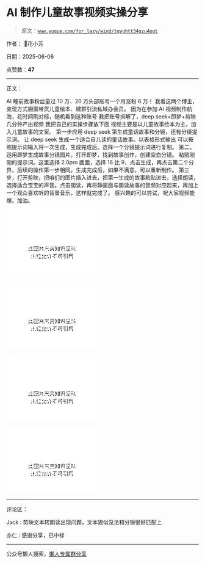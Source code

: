 # AI 制作儿童故事视频实操分享

> 原文：[`www.yuque.com/for_lazy/wind/tgyghtt34gzu4pqt`](https://www.yuque.com/for_lazy/wind/tgyghtt34gzu4pqt)

作者： 🌸花小芳

日期：2025-06-06

点赞数：**47**

* * *

正文：

AI 睡前故事粉丝量过 10 万、20 万头部账号一个月涨粉 6 万！ 我看这两个博主，变现方式橱窗带货儿童绘本、建群引流私域办会员。
因为在参加 AI 视频制作航海，花时间刷对标，随机看到这种账号 我把账号拆解了，deep seek+即梦+剪映几分钟产出视频 我把自己的实操步骤放下面
视频主要是以儿童故事绘本为主，加入儿童故事的文案。 第一步应用 deep seek 第生成童话故事和分镜，还有分镜提示词。 让 deep
seek 生成一个适合自儿读的童话故事。以表格形式输出 可以按照提示词输入将一次生成，生成完成后。选择一个分镜提示词进行复制。
第二，运用即梦生成故事分镜图片，打开即梦，找到故事创作，创建空白分镜。
粘贴刚刚的提示词。这里选择 2.0pro 画面，选择 16 比 9，点击生成，再点击第二个分界，后续的操作第一步相同。生成完成后，如果不满意，可以重新制作。
第三步，打开剪映，把咱们的图片插入进去，把第一生成的故事粘贴进去，选择朗读，选择适合宝宝的声音。点击朗读，再将静画面与朗读故事的音频对应起来，再加上一个观众喜欢听的背景音乐，这样就完成了。
感兴趣的可以尝试，祝大家视频能爆。加油。

![](img/c20523ada76c0b49fdcdf6e9b171fa5c.png "None")

![](img/e0ba9c2251468d8addd872b65ea2efed.png "None")

![](img/4ba185986f17462f95ce617849fa21a5.png "None")

![](img/548d4769e0aa6bfb7c27362694bb79c0.png "None")

* * *

评论区：

Jack : 剪映文本转朗读出现问题，文本貌似没法和分镜很好匹配上

亦仁 : 感谢分享，已中标

* * *

公众号懒人搜索，[懒人专属群分享](https://lazybook.fun/#/blog/group)